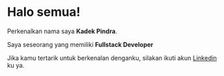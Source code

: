 # Halo semua! 
 
Perkenalkan nama saya **Kadek Pindra**.<br>
 
Saya seseorang yang memiliki **Fullstack Developer**<br>
 
Jika kamu tertarik untuk berkenalan denganku, silakan ikuti akun [Linkedin](www.linkedin.com/in/kadek-pindra-8a7030328) ku ya.
 


<!--
**KadekPindra/KadekPindra** is a ✨ _special_ ✨ repository because its `README.md` (this file) appears on your GitHub profile.

Here are some ideas to get you started:

- 🔭 I’m currently working on ...
- 🌱 I’m currently learning ...
- 👯 I’m looking to collaborate on ...
- 🤔 I’m looking for help with ...
- 💬 Ask me about ...
- 📫 How to reach me: ...
- 😄 Pronouns: ...
- ⚡ Fun fact: ...
-->
